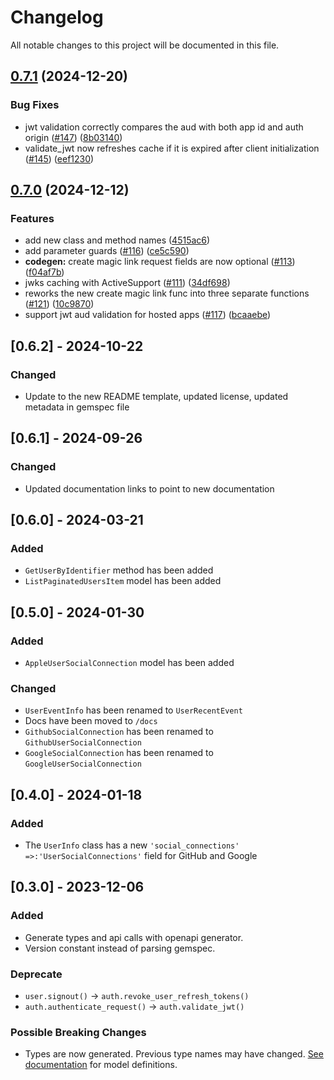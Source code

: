 # Changelog

All notable changes to this project will be documented in this file.

## [0.7.1](https://github.com/passageidentity/passage-ruby/compare/v0.7.0...v0.7.1) (2024-12-20)


### Bug Fixes

* jwt validation correctly compares the aud with both app id and auth origin ([#147](https://github.com/passageidentity/passage-ruby/issues/147)) ([8b03140](https://github.com/passageidentity/passage-ruby/commit/8b031405acb9905479f3a65c836083b845f8113e))
* validate_jwt now refreshes cache if it is expired after client initialization ([#145](https://github.com/passageidentity/passage-ruby/issues/145)) ([eef1230](https://github.com/passageidentity/passage-ruby/commit/eef1230285af8e3c9d1f1eedfdc1332575e98ee3))

## [0.7.0](https://github.com/passageidentity/passage-ruby/compare/v0.6.2...v0.7.0) (2024-12-12)


### Features

* add new class and method names ([4515ac6](https://github.com/passageidentity/passage-ruby/commit/4515ac647530d193450939e4d727c146c7c970b5))
* add parameter guards ([#116](https://github.com/passageidentity/passage-ruby/issues/116)) ([ce5c590](https://github.com/passageidentity/passage-ruby/commit/ce5c59064f1f223c34121acf1b8c8f99cba4acc2))
* **codegen:** create magic link request fields are now optional ([#113](https://github.com/passageidentity/passage-ruby/issues/113)) ([f04af7b](https://github.com/passageidentity/passage-ruby/commit/f04af7bef874db3aba57c1541cc27210313da997))
* jwks caching with ActiveSupport ([#111](https://github.com/passageidentity/passage-ruby/issues/111)) ([34df698](https://github.com/passageidentity/passage-ruby/commit/34df6989e0f793e8a1cf7b81576ebaf3a2c84f98))
* reworks the new create magic link func into three separate functions ([#121](https://github.com/passageidentity/passage-ruby/issues/121)) ([10c9870](https://github.com/passageidentity/passage-ruby/commit/10c98703a8beda1380fae88bb930a4eb3ed5765b))
* support jwt aud validation for hosted apps ([#117](https://github.com/passageidentity/passage-ruby/issues/117)) ([bcaaebe](https://github.com/passageidentity/passage-ruby/commit/bcaaebe987d9e94d6c79a86261db8e56156b91dc))

## [0.6.2] - 2024-10-22

### Changed

- Update to the new README template, updated license, updated metadata in gemspec file

## [0.6.1] - 2024-09-26

### Changed

- Updated documentation links to point to new documentation

## [0.6.0] - 2024-03-21

### Added

- `GetUserByIdentifier` method has been added
- `ListPaginatedUsersItem` model has been added

## [0.5.0] - 2024-01-30

### Added

- `AppleUserSocialConnection` model has been added

### Changed

- `UserEventInfo` has been renamed to `UserRecentEvent`
- Docs have been moved to `/docs`
- `GithubSocialConnection` has been renamed to `GithubUserSocialConnection`
- `GoogleSocialConnection` has been renamed to `GoogleUserSocialConnection`

## [0.4.0] - 2024-01-18

### Added

- The `UserInfo` class has a new `'social_connections' =>:'UserSocialConnections'` field for GitHub and Google

## [0.3.0] - 2023-12-06

### Added

- Generate types and api calls with openapi generator.
- Version constant instead of parsing gemspec.

### Deprecate

- `user.signout()` -> `auth.revoke_user_refresh_tokens()`
- `auth.authenticate_request()` -> `auth.validate_jwt()`

### Possible Breaking Changes

- Types are now generated. Previous type names may have changed. [See documentation](https://github.com/passageidentity/passage-ruby/tree/main/docs/generated) for model definitions.
